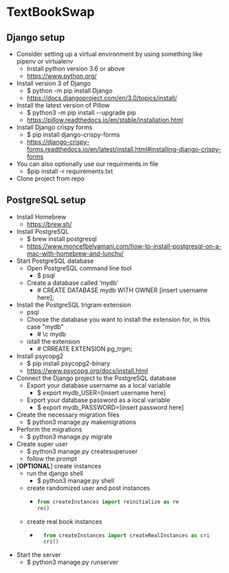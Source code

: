 # TextBookSwap

## Django setup

- Consider setting up a virtual environment by using something like pipenv or virtualenv
  - Install python version 3.6 or above
  - https://www.python.org/
- Install version 3 of Django
  - \$ python -m pip install Django
  - https://docs.djangoproject.com/en/3.0/topics/install/
- Install the latest version of Pillow
  - \$ python3 -m pip install --upgrade pip
  - https://pillow.readthedocs.io/en/stable/installation.html
- Install Django crispy forms
  - \$ pip install django-crispy-forms
  - https://django-crispy-forms.readthedocs.io/en/latest/install.html#installing-django-crispy-forms
- You can also optionally use our requirments.in file
  - \$pip install -r requirements.txt
- Clone project from repo

## PostgreSQL setup

- Install Homebrew
  - https://brew.sh/
- Install PostgreSQL
  - \$ brew install postgresql
  - https://www.moncefbelyamani.com/how-to-install-postgresql-on-a-mac-with-homebrew-and-lunchy/
- Start PostgreSQL database
  - Open PostgreSQL command line tool
    - \$ psql
  - Create a database called ‘mydb’
    - \# CREATE DATABASE mydb WITH OWNER [insert username here];
- Install the PostgreSQL trigram extension
  - psql
  - Choose the database you want to install the extension for, in this case "mydb"
    - \# \c mydb
  - istall the extension
    - \# CRREATE EXTENSION pg_trgm;
- Install psycopg2
  - \$ pip install psycopg2-binary
  - https://www.psycopg.org/docs/install.html
- Connect the Django project to the PostgreSQL database
  - Export your database username as a local variable
    - \$ export mydb_USER=[insert username here]
  - Export your database password as a local variable
    - \$ export mydb_PASSWORD=[insert password here]
- Create the necessary migration files
  - \$ python3 manage.py makemigrations
- Perform the migrations
  - \$ python3 manage.py migrate
- Create super user
  - \$ python3 manage.py createsuperuser
  - follow the prompt
- [__OPTIONAL__] create instances
  - run the django shell
    - \$ python3 manage.py shell
  - create randomized user and post instances
    - ```python
      from createInstances import reinitialize as re
      re()
      ```
  - create real book instances
    - ```python
        from createInstances import createRealInstances as cri
        cri()
      ```
- Start the server
  - \$ python3 manage.py runserver
